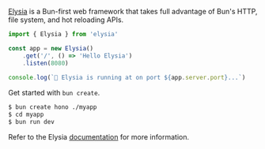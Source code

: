 [Elysia](https://elysiajs.com) is a Bun-first web framework that takes full advantage of Bun's HTTP, file system, and hot reloading APIs.

```ts#server.ts
import { Elysia } from 'elysia'

const app = new Elysia()
	.get('/', () => 'Hello Elysia')
	.listen(8080)
	 
console.log(`🦊 Elysia is running at on port ${app.server.port}...`)
```

Get started with `bun create`.

```bash
$ bun create hono ./myapp
$ cd myapp
$ bun run dev
```

Refer to the Elysia [documentation](https://elysiajs.com/quick-start.html) for more information.
